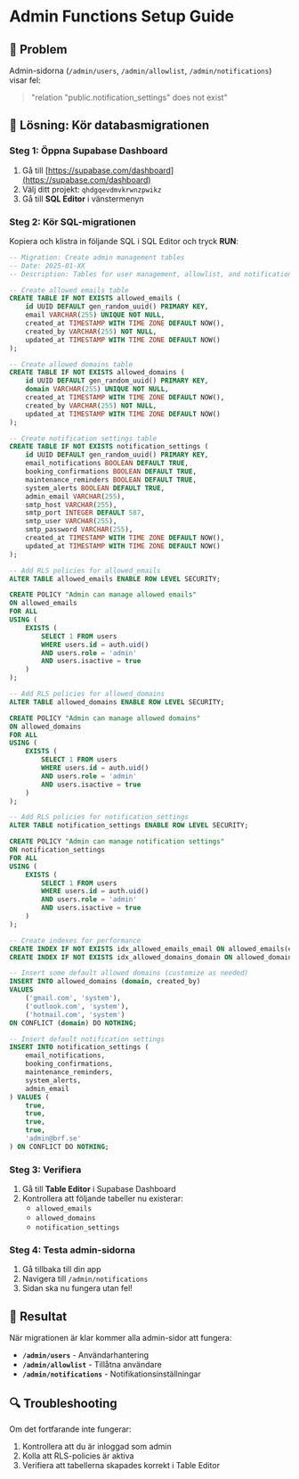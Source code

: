 # Admin Functions Setup Guide

## 🎯 Problem
Admin-sidorna (`/admin/users`, `/admin/allowlist`, `/admin/notifications`) visar fel:
> "relation "public.notification_settings" does not exist"

## 🔧 Lösning: Kör databasmigrationen

### Steg 1: Öppna Supabase Dashboard
1. Gå till [https://supabase.com/dashboard](https://supabase.com/dashboard)
2. Välj ditt projekt: `qhdgqevdmvkrwnzpwikz`
3. Gå till **SQL Editor** i vänstermenyn

### Steg 2: Kör SQL-migrationen
Kopiera och klistra in följande SQL i SQL Editor och tryck **RUN**:

```sql
-- Migration: Create admin management tables
-- Date: 2025-01-XX  
-- Description: Tables for user management, allowlist, and notification settings

-- Create allowed emails table
CREATE TABLE IF NOT EXISTS allowed_emails (
    id UUID DEFAULT gen_random_uuid() PRIMARY KEY,
    email VARCHAR(255) UNIQUE NOT NULL,
    created_at TIMESTAMP WITH TIME ZONE DEFAULT NOW(),
    created_by VARCHAR(255) NOT NULL,
    updated_at TIMESTAMP WITH TIME ZONE DEFAULT NOW()
);

-- Create allowed domains table  
CREATE TABLE IF NOT EXISTS allowed_domains (
    id UUID DEFAULT gen_random_uuid() PRIMARY KEY,
    domain VARCHAR(255) UNIQUE NOT NULL,
    created_at TIMESTAMP WITH TIME ZONE DEFAULT NOW(),
    created_by VARCHAR(255) NOT NULL,
    updated_at TIMESTAMP WITH TIME ZONE DEFAULT NOW()
);

-- Create notification settings table
CREATE TABLE IF NOT EXISTS notification_settings (
    id UUID DEFAULT gen_random_uuid() PRIMARY KEY,
    email_notifications BOOLEAN DEFAULT TRUE,
    booking_confirmations BOOLEAN DEFAULT TRUE,
    maintenance_reminders BOOLEAN DEFAULT TRUE,
    system_alerts BOOLEAN DEFAULT TRUE,
    admin_email VARCHAR(255),
    smtp_host VARCHAR(255),
    smtp_port INTEGER DEFAULT 587,
    smtp_user VARCHAR(255),
    smtp_password VARCHAR(255),
    created_at TIMESTAMP WITH TIME ZONE DEFAULT NOW(),
    updated_at TIMESTAMP WITH TIME ZONE DEFAULT NOW()
);

-- Add RLS policies for allowed_emails
ALTER TABLE allowed_emails ENABLE ROW LEVEL SECURITY;

CREATE POLICY "Admin can manage allowed emails"
ON allowed_emails
FOR ALL
USING (
    EXISTS (
        SELECT 1 FROM users 
        WHERE users.id = auth.uid() 
        AND users.role = 'admin'
        AND users.isactive = true
    )
);

-- Add RLS policies for allowed_domains
ALTER TABLE allowed_domains ENABLE ROW LEVEL SECURITY;

CREATE POLICY "Admin can manage allowed domains"
ON allowed_domains
FOR ALL
USING (
    EXISTS (
        SELECT 1 FROM users 
        WHERE users.id = auth.uid() 
        AND users.role = 'admin'
        AND users.isactive = true
    )
);

-- Add RLS policies for notification_settings
ALTER TABLE notification_settings ENABLE ROW LEVEL SECURITY;

CREATE POLICY "Admin can manage notification settings"
ON notification_settings
FOR ALL
USING (
    EXISTS (
        SELECT 1 FROM users 
        WHERE users.id = auth.uid() 
        AND users.role = 'admin'
        AND users.isactive = true
    )
);

-- Create indexes for performance
CREATE INDEX IF NOT EXISTS idx_allowed_emails_email ON allowed_emails(email);
CREATE INDEX IF NOT EXISTS idx_allowed_domains_domain ON allowed_domains(domain);

-- Insert some default allowed domains (customize as needed)
INSERT INTO allowed_domains (domain, created_by) 
VALUES 
    ('gmail.com', 'system'),
    ('outlook.com', 'system'),
    ('hotmail.com', 'system')
ON CONFLICT (domain) DO NOTHING;

-- Insert default notification settings
INSERT INTO notification_settings (
    email_notifications,
    booking_confirmations, 
    maintenance_reminders,
    system_alerts,
    admin_email
) VALUES (
    true,
    true,
    true,
    true,
    'admin@brf.se'
) ON CONFLICT DO NOTHING;
```

### Steg 3: Verifiera
1. Gå till **Table Editor** i Supabase Dashboard
2. Kontrollera att följande tabeller nu existerar:
   - `allowed_emails`
   - `allowed_domains` 
   - `notification_settings`

### Steg 4: Testa admin-sidorna
1. Gå tillbaka till din app
2. Navigera till `/admin/notifications`
3. Sidan ska nu fungera utan fel!

## 🎉 Resultat
När migrationen är klar kommer alla admin-sidor att fungera:
- **`/admin/users`** - Användarhantering
- **`/admin/allowlist`** - Tillåtna användare  
- **`/admin/notifications`** - Notifikationsinställningar

## 🔍 Troubleshooting
Om det fortfarande inte fungerar:
1. Kontrollera att du är inloggad som admin
2. Kolla att RLS-policies är aktiva
3. Verifiera att tabellerna skapades korrekt i Table Editor

